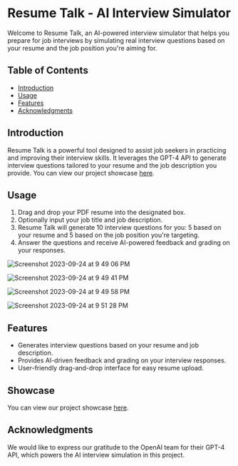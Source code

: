 # Resume Talk - AI Interview Simulator

Welcome to Resume Talk, an AI-powered interview simulator that helps you prepare for job interviews by simulating real interview questions based on your resume and the job position you're aiming for.

## Table of Contents

- [Introduction](#introduction)
- [Usage](#usage)
- [Features](#features)
- [Acknowledgments](#acknowledgments)

## Introduction

Resume Talk is a powerful tool designed to assist job seekers in practicing and improving their interview skills. It leverages the GPT-4 API to generate interview questions tailored to your resume and the job description you provide.
You can view our project showcase [here](https://showcase.codeday.org/project/clldi8zr413312887xmyrvtust28).

## Usage

1. Drag and drop your PDF resume into the designated box.
2. Optionally input your job title and job description.
3. Resume Talk will generate 10 interview questions for you: 5 based on your resume and 5 based on the job position you're targeting.
4. Answer the questions and receive AI-powered feedback and grading on your responses.

![Screenshot 2023-09-24 at 9 49 06 PM](https://github.com/Fullooh/CodeDays/assets/58962478/36418a7e-ae09-4490-affc-e63cd591512f)

![Screenshot 2023-09-24 at 9 49 41 PM](https://github.com/Fullooh/CodeDays/assets/58962478/4de83acc-8ef1-41a9-9e8c-b72180ad1532)

![Screenshot 2023-09-24 at 9 49 58 PM](https://github.com/Fullooh/CodeDays/assets/58962478/27e10518-aff4-469d-9a71-32e74c771979)

![Screenshot 2023-09-24 at 9 51 28 PM](https://github.com/Fullooh/CodeDays/assets/58962478/3a4882fc-a979-4bbc-ae69-6f144ee91c75)


## Features

- Generates interview questions based on your resume and job description.
- Provides AI-driven feedback and grading on your interview responses.
- User-friendly drag-and-drop interface for easy resume upload.

## Showcase

You can view our project showcase [here](https://showcase.codeday.org/project/clldi8zr413312887xmyrvtust28).

## Acknowledgments

We would like to express our gratitude to the OpenAI team for their GPT-4 API, which powers the AI interview simulation in this project.
